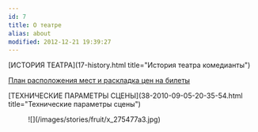 ```yaml
---
id: 7
title: О театре
alias: about
modified: 2012-12-21 19:39:27
---
```


[ИСТОРИЯ ТЕАТРА](17-history.html title="История театра комедианты")

[План расположения мест и раскладка цен на билеты](113-zal.html)

[ТЕХНИЧЕСКИЕ ПАРАМЕТРЫ СЦЕНЫ](38-2010-09-05-20-35-54.html title="Технические параметры сцены")

<figure>
![](/images/stories/fruit/x_275477a3.jpg)
</figure>

